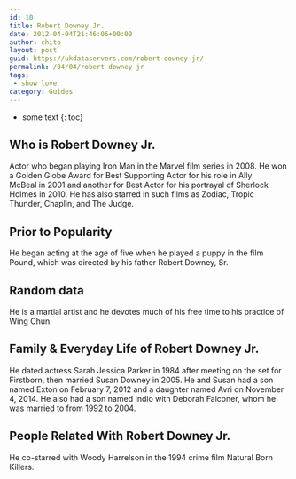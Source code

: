 ```yaml
---
id: 10
title: Robert Downey Jr.
date: 2012-04-04T21:46:06+00:00
author: chito
layout: post
guid: https://ukdataservers.com/robert-downey-jr/
permalink: /04/04/robert-downey-jr
tags:
 - show love
category: Guides
---
```


* some text
{: toc}


## Who is  Robert Downey Jr.
                  
                  
                  
Actor who began playing Iron Man in the Marvel film series in 2008. He won a Golden Globe Award for Best Supporting Actor for his role in Ally McBeal in 2001 and another for Best Actor for his portrayal of Sherlock Holmes in 2010. He has also starred in such films as Zodiac, Tropic Thunder, Chaplin, and The Judge.
                  
                
                
                
## Prior to Popularity 
                  
                  
                  
He began acting at the age of five when he played a puppy in the film Pound, which was directed by his father Robert Downey, Sr.
                  
                
                
                
## Random data 
                  
                  
                  
He is a martial artist and he devotes much of his free time to his practice of Wing Chun. 
                  
                
                
                
## Family & Everyday Life of Robert Downey Jr.
                  
                  
                  
He dated actress Sarah Jessica Parker in 1984 after meeting on the set for Firstborn, then married Susan Downey in 2005. He and Susan had a son named Exton on February 7, 2012 and a daughter named Avri on November 4, 2014. He also had a son named Indio with Deborah Falconer, whom he was married to from 1992 to 2004.
                  
                
                
                
## People Related With  Robert Downey Jr.
                  
                  
                  
He co-starred with Woody Harrelson in the 1994 crime film Natural Born Killers.
                  
                
              
            
          
          
          
    
    
  
